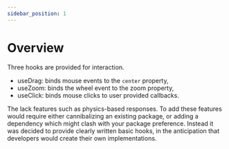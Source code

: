 ```yaml
---
sidebar_position: 1
---
```


# Overview

Three hooks are provided for interaction.

* useDrag: binds mouse events to the `center` property,
* useZoom: binds the wheel event to the zoom property,
* useClick: binds mouse clicks to user provided callbacks.

The lack features such as physics-based responses. To
add these features would require either cannibalizing an existing package, or
adding a dependency which might clash with your package preference. Instead it
was decided to provide clearly written basic hooks, in the anticipation that
developers would create their own implementations.